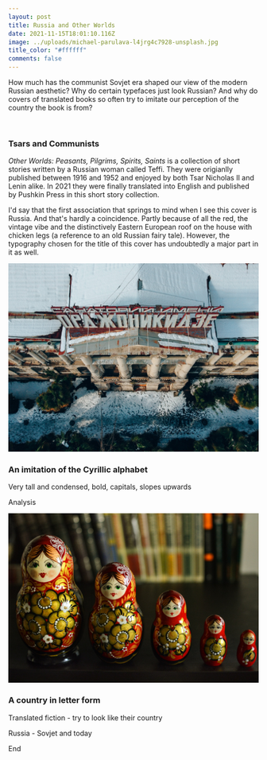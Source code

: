 ```yaml
---
layout: post
title: Russia and Other Worlds
date: 2021-11-15T18:01:10.116Z
image: ../uploads/michael-parulava-l4jrg4c7928-unsplash.jpg
title_color: "#ffffff"
comments: false
---
```

How much has the communist Sovjet era shaped our view of the modern Russian aesthetic? Why do certain typefaces just look Russian? And why do covers of translated books so often try to imitate our perception of the country the book is from? 

![]()

### Tsars and Communists

*Other Worlds: Peasants, Pilgrims, Spirits, Saints* is a collection of short stories written by a Russian woman called Teffi. They were origianlly published between 1916 and 1952 and enjoyed by both Tsar Nicholas II and Lenin alike. In 2021 they were finally translated into English and published by Pushkin Press in this short story collection. 

I'd say that the first association that springs to mind when I see this cover is Russia. And that's hardly a coincidence. Partly because of all the red, the vintage vibe and the distinctively Eastern European roof on the house with chicken legs (a reference to an old Russian fairy tale). However, the typography chosen for the title of this cover has undoubtedly a major part in it as well. 

![](../uploads/stacey-zinoveva-lrvdekcwofa-unsplash.jpg "Photo by Stacey Zinov, Unsplash")

### An imitation of the Cyrillic alphabet

Very tall and condensed, bold, capitals, slopes upwards

Analysis

![](../uploads/julia-kadel-ymulswibc3i-unsplash.jpg "Photo by Julia Kadel on Unsplash")

### A country in letter form

Translated fiction - try to look like their country

Russia - Sovjet and today

End
